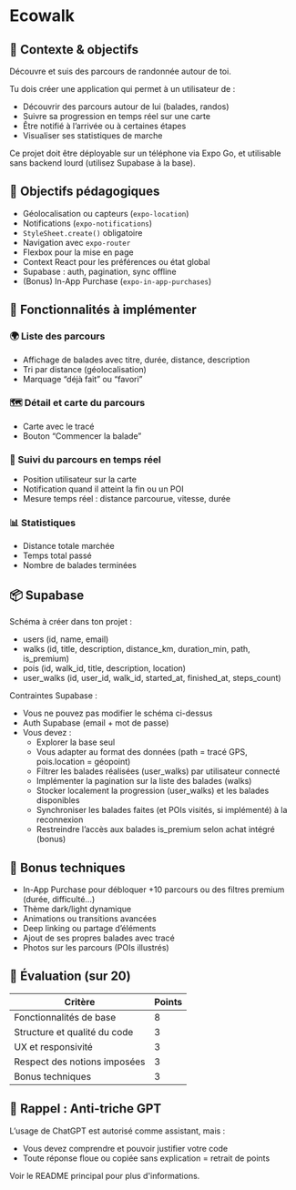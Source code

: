 # Ecowalk

## 🎯 Contexte & objectifs
Découvre et suis des parcours de randonnée autour de toi.

Tu dois créer une application qui permet à un utilisateur de :
- Découvrir des parcours autour de lui (balades, randos)
- Suivre sa progression en temps réel sur une carte
- Être notifié à l’arrivée ou à certaines étapes
- Visualiser ses statistiques de marche

Ce projet doit être déployable sur un téléphone via Expo Go, et utilisable sans backend lourd (utilisez Supabase à la base).

## 🧠 Objectifs pédagogiques
- Géolocalisation ou capteurs (`expo-location`)
- Notifications (`expo-notifications`)
- `StyleSheet.create()` obligatoire
- Navigation avec `expo-router`
- Flexbox pour la mise en page
- Context React pour les préférences ou état global
- Supabase : auth, pagination, sync offline
- (Bonus) In-App Purchase (`expo-in-app-purchases`)

## 🔧 Fonctionnalités à implémenter
### 🌍 Liste des parcours
- Affichage de balades avec titre, durée, distance, description
- Tri par distance (géolocalisation)
- Marquage “déjà fait” ou “favori”

### 🗺️ Détail et carte du parcours
- Carte avec le tracé
- Bouton “Commencer la balade”

### 🧭 Suivi du parcours en temps réel
- Position utilisateur sur la carte
- Notification quand il atteint la fin ou un POI
- Mesure temps réel : distance parcourue, vitesse, durée

### 📊 Statistiques
- Distance totale marchée
- Temps total passé
- Nombre de balades terminées

## 📦 Supabase
Schéma à créer dans ton projet :
- users (id, name, email)
- walks (id, title, description, distance_km, duration_min, path, is_premium)
- pois (id, walk_id, title, description, location)
- user_walks (id, user_id, walk_id, started_at, finished_at, steps_count)

Contraintes Supabase :
- Vous ne pouvez pas modifier le schéma ci-dessus
- Auth Supabase (email + mot de passe)
- Vous devez :
  - Explorer la base seul
  - Vous adapter au format des données (path = tracé GPS, pois.location = géopoint)
  - Filtrer les balades réalisées (user_walks) par utilisateur connecté
  - Implémenter la pagination sur la liste des balades (walks)
  - Stocker localement la progression (user_walks) et les balades disponibles
  - Synchroniser les balades faites (et POIs visités, si implémenté) à la reconnexion
  - Restreindre l’accès aux balades is_premium selon achat intégré (bonus)

## 🎁 Bonus techniques
- In-App Purchase pour débloquer +10 parcours ou des filtres premium (durée, difficulté…)
- Thème dark/light dynamique
- Animations ou transitions avancées
- Deep linking ou partage d’éléments
- Ajout de ses propres balades avec tracé
- Photos sur les parcours (POIs illustrés)

## 🧪 Évaluation (sur 20)

| Critère                         | Points |
|---------------------------------|--------|
| Fonctionnalités de base         | 8      |
| Structure et qualité du code    | 3      |
| UX et responsivité              | 3      |
| Respect des notions imposées    | 3      |
| Bonus techniques                | 3      |

## 🧠 Rappel : Anti-triche GPT
L’usage de ChatGPT est autorisé comme assistant, mais :
- Vous devez comprendre et pouvoir justifier votre code
- Toute réponse floue ou copiée sans explication = retrait de points

Voir le README principal pour plus d'informations.
